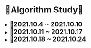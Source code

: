 # 📖Algorithm Study📖

<details>
    <summary>
        <b style="font-size:1.5em">🌻2021.10.4 ~ 2021.10.10</b>
    </summary>
    <div markdown="1">
   		2021.10.5 || programmers 2018_kakao/뉴스클러스터링,비밀지도,캐시<br>
    	2021.10.6 || programmers 2018_kakao/다트게임,방금그곡<br>
    	2021.10.7 || programmers 2018_kakao/n진수게임,파일명정렬<br>
        2021.10.8 || programmers 2018_kakao/뉴스클러스터링 수정<br>
        &emsp;&emsp;&emsp;&emsp;&emsp;|| swea 문제풀이<br>
        2021.10.9 || programmers 2018_kakao/방금그곡 수정<br>
        2021.10.10 || programmers 2018_kakao/압축<br>
    </div>
</details>
<details>
    <summary>
        <b style="font-size:1.5em">🌻2021.10.11 ~ 2021.10.17</b>
    </summary>
    <div markdown="1">
   		2021.10.11 || programmers 2018_kakao/압축 마무리<br>
        2021.10.12 || BOJ DP/10870_피보나치5<br>
        2021.10.13 || BOJ 여러주제/2606_바이러스<br>
        2021.10.14 || BOJ DP/1003_피보나치함수
    </div>
</details>
<details>
    <summary>
        <b style="font-size:1.5em">🌻2021.10.18 ~ 2021.10.24</b>
    </summary>
    <div markdown="1">
   		2021.10.18 || BOJ bfs_dfs/9205(시도) <br>
        2021.10.19 || BOJ 이분탐색/2776<br>
    </div>
</details>







